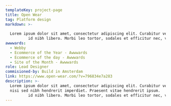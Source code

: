 ```yaml
---
templateKey: project-page
title: Open Wear
tag: Platform design
markdown: >-
  
  Lorem ipsum dolor sit amet, consectetur adipiscing elit. Curabitur vehicula nisi sed nibh hendrerit imperdiet. Praesent vitae hendrerit ipsum. 
          id nibh libero. Morbi leo tortor, sodales et efficitur nec, vehicula id elit. Ut maximus malesuada nisl, quis dapibus velit mattis eu. Vestibulum vel urn
awwwards:
  - Webby
  - Ecommerce of the Year - Awwwards
  - Ecommerce of the day - Awwwards
  - Site of the Month - Awwwards
role: Lead Designer
commisioned-by: Build in Amsterdam
link: https://www.open-wear.com/?v=796834e7a283
description: >-
  Lorem ipsum dolor sit amet, consectetur adipiscing elit. Curabitur vehicula
  nisi sed nibh hendrerit imperdiet. Praesent vitae hendrerit ipsum. 
          id nibh libero. Morbi leo tortor, sodales et efficitur nec, vehicula id elit. Ut maximus malesuada nisl, quis dapibus velit mattis eu. Vestibulum vel urn
---
```

